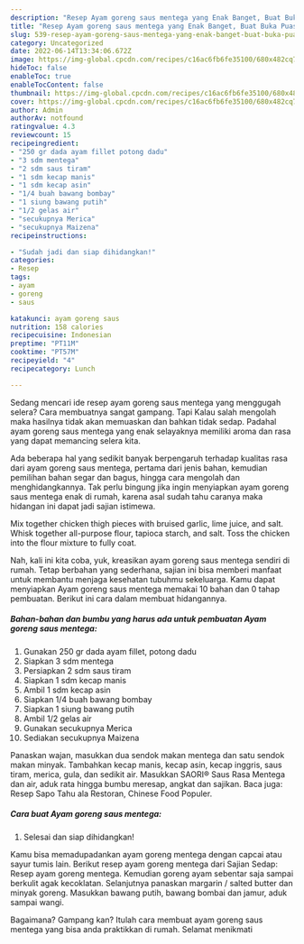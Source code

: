 ```yaml
---
description: "Resep Ayam goreng saus mentega yang Enak Banget, Buat Buka Puasa}"
title: "Resep Ayam goreng saus mentega yang Enak Banget, Buat Buka Puasa}"
slug: 539-resep-ayam-goreng-saus-mentega-yang-enak-banget-buat-buka-puasa
category: Uncategorized
date: 2022-06-14T13:34:06.672Z
image: https://img-global.cpcdn.com/recipes/c16ac6fb6fe35100/680x482cq70/ayam-goreng-saus-mentega-foto-resep-utama.jpg
hideToc: false
enableToc: true
enableTocContent: false
thumbnail: https://img-global.cpcdn.com/recipes/c16ac6fb6fe35100/680x482cq70/ayam-goreng-saus-mentega-foto-resep-utama.jpg
cover: https://img-global.cpcdn.com/recipes/c16ac6fb6fe35100/680x482cq70/ayam-goreng-saus-mentega-foto-resep-utama.jpg
author: Admin
authorAv: notfound
ratingvalue: 4.3
reviewcount: 15
recipeingredient:
- "250 gr dada ayam fillet potong dadu"
- "3 sdm mentega"
- "2 sdm saus tiram"
- "1 sdm kecap manis"
- "1 sdm kecap asin"
- "1/4 buah bawang bombay"
- "1 siung bawang putih"
- "1/2 gelas air"
- "secukupnya Merica"
- "secukupnya Maizena"
recipeinstructions:

- "Sudah jadi dan siap dihidangkan!"
categories:
- Resep
tags:
- ayam
- goreng
- saus

katakunci: ayam goreng saus 
nutrition: 158 calories
recipecuisine: Indonesian
preptime: "PT11M"
cooktime: "PT57M"
recipeyield: "4"
recipecategory: Lunch

---
```



Sedang mencari ide resep ayam goreng saus mentega yang menggugah selera? Cara membuatnya sangat gampang. Tapi Kalau salah mengolah maka hasilnya tidak akan memuaskan dan bahkan tidak sedap. Padahal ayam goreng saus mentega yang enak selayaknya memiliki aroma dan rasa yang dapat memancing selera kita.


Ada beberapa hal yang sedikit banyak berpengaruh terhadap kualitas rasa dari ayam goreng saus mentega, pertama dari jenis bahan, kemudian pemilihan bahan segar dan bagus, hingga cara mengolah dan menghidangkannya. Tak perlu bingung jika ingin menyiapkan ayam goreng saus mentega enak di rumah, karena asal sudah tahu caranya maka hidangan ini dapat jadi sajian istimewa.

Mix together chicken thigh pieces with bruised garlic, lime juice, and salt. Whisk together all-purpose flour, tapioca starch, and salt. Toss the chicken into the flour mixture to fully coat.


Nah, kali ini kita coba, yuk, kreasikan ayam goreng saus mentega sendiri di rumah. Tetap berbahan yang sederhana, sajian ini bisa memberi manfaat untuk membantu menjaga kesehatan tubuhmu sekeluarga. Kamu dapat menyiapkan Ayam goreng saus mentega memakai 10 bahan dan 0 tahap pembuatan. Berikut ini cara dalam membuat hidangannya.

<!--inarticleads1-->

##### Bahan-bahan dan bumbu yang harus ada untuk pembuatan Ayam goreng saus mentega:

1. Gunakan 250 gr dada ayam fillet, potong dadu
1. Siapkan 3 sdm mentega
1. Persiapkan 2 sdm saus tiram
1. Siapkan 1 sdm kecap manis
1. Ambil 1 sdm kecap asin
1. Siapkan 1/4 buah bawang bombay
1. Siapkan 1 siung bawang putih
1. Ambil 1/2 gelas air
1. Gunakan secukupnya Merica
1. Sediakan secukupnya Maizena


Panaskan wajan, masukkan dua sendok makan mentega dan satu sendok makan minyak. Tambahkan kecap manis, kecap asin, kecap inggris, saus tiram, merica, gula, dan sedikit air. Masukkan SAORI® Saus Rasa Mentega dan air, aduk rata hingga bumbu meresap, angkat dan sajikan. Baca juga: Resep Sapo Tahu ala Restoran, Chinese Food Populer. 

<!--inarticleads2-->

##### Cara buat Ayam goreng saus mentega:


1. Selesai dan siap dihidangkan!

Kamu bisa memadupadankan ayam goreng mentega dengan capcai atau sayur tumis lain. Berikut resep ayam goreng mentega dari Sajian Sedap: Resep ayam goreng mentega. Kemudian goreng ayam sebentar saja sampai berkulit agak kecoklatan. Selanjutnya panaskan margarin / salted butter dan minyak goreng. Masukkan bawang putih, bawang bombai dan jamur, aduk sampai wangi. 

Bagaimana? Gampang kan? Itulah cara membuat ayam goreng saus mentega yang bisa anda praktikkan di rumah. Selamat menikmati
